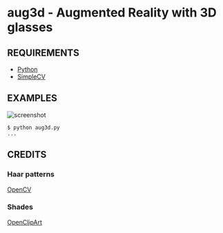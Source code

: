 # aug3d - Augmented Reality with 3D glasses

## REQUIREMENTS

 * [Python](http://python.org/)
 * [SimpleCV](http://simplecv.org/)

## EXAMPLES

![screenshot](https://github.com/mcandre/aug3d/raw/master/shot.png)

	$ python aug3d.py
	...

## CREDITS

### Haar patterns

[OpenCV](http://opencv.willowgarage.com/wiki/)

### Shades

[OpenClipArt](http://openclipart.org/)